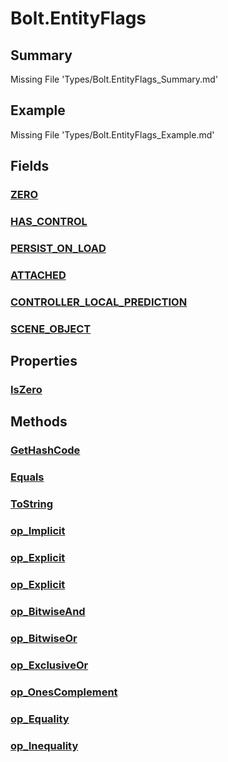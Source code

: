 # Bolt.EntityFlags
## Summary
Missing File 'Types/Bolt.EntityFlags_Summary.md'
## Example
Missing File 'Types/Bolt.EntityFlags_Example.md'
## Fields
### [ZERO](Types/Bolt.EntityFlags/F/ZERO.md)
### [HAS_CONTROL](Types/Bolt.EntityFlags/F/HAS_CONTROL.md)
### [PERSIST_ON_LOAD](Types/Bolt.EntityFlags/F/PERSIST_ON_LOAD.md)
### [ATTACHED](Types/Bolt.EntityFlags/F/ATTACHED.md)
### [CONTROLLER_LOCAL_PREDICTION](Types/Bolt.EntityFlags/F/CONTROLLER_LOCAL_PREDICTION.md)
### [SCENE_OBJECT](Types/Bolt.EntityFlags/F/SCENE_OBJECT.md)
## Properties
### [IsZero](Types/Bolt.EntityFlags/P/IsZero.md)
## Methods
### [GetHashCode](Types/Bolt.EntityFlags/M/GetHashCode.md)
### [Equals](Types/Bolt.EntityFlags/M/Equals.md)
### [ToString](Types/Bolt.EntityFlags/M/ToString.md)
### [op_Implicit](Types/Bolt.EntityFlags/M/op_Implicit.md)
### [op_Explicit](Types/Bolt.EntityFlags/M/op_Explicit.md)
### [op_Explicit](Types/Bolt.EntityFlags/M/op_Explicit.md)
### [op_BitwiseAnd](Types/Bolt.EntityFlags/M/op_BitwiseAnd.md)
### [op_BitwiseOr](Types/Bolt.EntityFlags/M/op_BitwiseOr.md)
### [op_ExclusiveOr](Types/Bolt.EntityFlags/M/op_ExclusiveOr.md)
### [op_OnesComplement](Types/Bolt.EntityFlags/M/op_OnesComplement.md)
### [op_Equality](Types/Bolt.EntityFlags/M/op_Equality.md)
### [op_Inequality](Types/Bolt.EntityFlags/M/op_Inequality.md)
